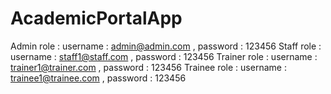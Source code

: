 # AcademicPortalApp
Admin role : username : admin@admin.com , password : 123456
Staff role : username : staff1@staff.com , password : 123456
Trainer role : username : trainer1@trainer.com  , password : 123456 
Trainee role : username : trainee1@trainee.com , password : 123456
